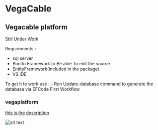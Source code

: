 # VegaCable 

## Vegacable platform

Still Under Work

Requirements :
-	sql server
-	Bunifu Framework to Be able To edit the  source
-	EntityFramework(included in the package)
-	VS IDE
	
To get it to work use :
						-	Run Update-database command to generate the database via EFCode First Workflow

### vegaplatform

[this is the description](https://github.com/SaifEddineBenRomdhane)

![alt text](https://github.com/SaifEddineBenRomdhane/vegaplatform/blob/master/screenshots/0.PNG)